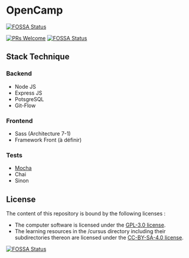 # OpenCamp
[![FOSSA Status](https://app.fossa.io/api/projects/git%2Bgithub.com%2FOpen-Camp%2FOpenCamp.svg?type=shield)](https://app.fossa.io/projects/git%2Bgithub.com%2FOpen-Camp%2FOpenCamp?ref=badge_shield)


 [![PRs Welcome](https://img.shields.io/badge/PRs-welcome-brightgreen.svg?style=flat-square)](http://makeapullrequest.com)  [![FOSSA Status](https://app.fossa.com/api/projects/git%2Bgithub.com%2FOpen-Camp%2FOpenCamp.svg?type=shield)](https://app.fossa.com/projects/git%2Bgithub.com%2FOpen-Camp%2FOpenCamp?ref=badge_shield)

## Stack Technique

### Backend
- Node JS
- Express JS
- PotsgreSQL
- Git-Flow

### Frontend
- Sass (Architecture 7-1)
- Framework Front (à définir)


### Tests
- [Mocha](https://github.com/mochajs/mocha)
- Chai
- Sinon

## License

The content of this repository is bound by the following licenses :

- The computer software is licensed under the [GPL-3.0 license](https://github.com/Open-Camp/OpenCamp/blob/master/LICENSE).
- The learning resources in the /cursus directory including their subdirectories thereon are licensed under the [CC-BY-SA-4.0 license](https://creativecommons.org/licenses/by-sa/4.0/).


[![FOSSA Status](https://app.fossa.io/api/projects/git%2Bgithub.com%2FOpen-Camp%2FOpenCamp.svg?type=large)](https://app.fossa.io/projects/git%2Bgithub.com%2FOpen-Camp%2FOpenCamp?ref=badge_large)